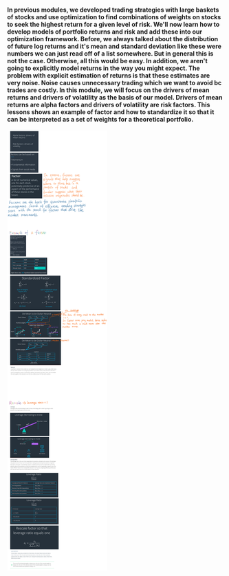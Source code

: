 
#### In previous modules, we developed trading strategies with large baskets of stocks and use optimization to find combinations of weights on stocks to seek the highest return for a given level of risk. We'll now learn how to develop models of portfolio returns and risk and add these into our optimization framework. Before, we always talked about the distribution of future log returns and it's mean and standard deviation like these were numbers we can just read off of a list somewhere. But in general this is not the case. Otherwise, all this would be easy. In addition, we aren't going to explicitly model returns in the way you might expect. The problem with explicit estimation of returns is that these estimates are very noise. Noise causes unnecessary trading which we want to avoid bc trades are costly. In this module, we will focus on the drivers of mean returns and drivers of volatility as the basis of our model. Drivers of mean returns are alpha factors and drivers of volatility are risk factors. This lessons shows an example of factor and how to standardize it so that it can be interpreted as a set of weights for a theoretical portfolio.

![](2020-07-17-10-45-15.png)